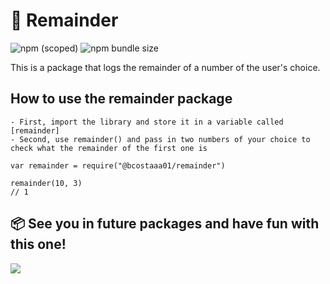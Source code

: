 # 🧮 Remainder

![npm (scoped)](https://img.shields.io/npm/v/@bcostaaa01/remainder)
![npm bundle size](https://img.shields.io/bundlephobia/min/remainder)

This is a package that logs the remainder of a number of the user's choice.

## How to use the remainder package

```
- First, import the library and store it in a variable called [remainder]
- Second, use remainder() and pass in two numbers of your choice to check what the remainder of the first one is

var remainder = require("@bcostaaa01/remainder")

remainder(10, 3)
// 1
```

## 📦 See you in future packages and have fun with this one!

<img src="https://i.makeagif.com/media/11-19-2013/Lo3QT8.gif">
